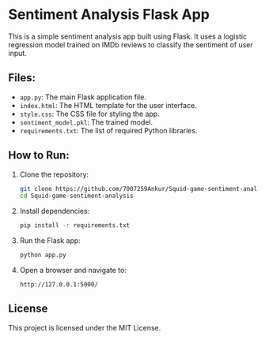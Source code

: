 # Sentiment Analysis Flask App

This is a simple sentiment analysis app built using Flask. It uses a logistic regression model trained on IMDb reviews to classify the sentiment of user input.

## Files:
- `app.py`: The main Flask application file.
- `index.html`: The HTML template for the user interface.
- `style.css`: The CSS file for styling the app.
- `sentiment_model.pkl`: The trained model.
- `requirements.txt`: The list of required Python libraries.

## How to Run:

1. Clone the repository:
    ```bash
    git clone https://github.com/7007259Ankur/Squid-game-sentiment-analysis.git
    cd Squid-game-sentiment-analysis

    ```

2. Install dependencies:
    ```bash
    pip install -r requirements.txt
    ```

3. Run the Flask app:
    ```bash
    python app.py
    ```

4. Open a browser and navigate to:
    ```
    http://127.0.0.1:5000/
    ```

## License
This project is licensed under the MIT License.
